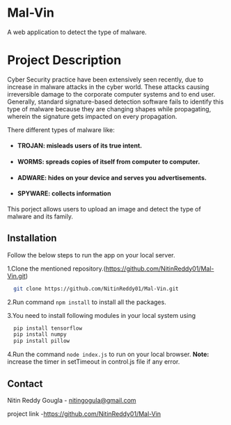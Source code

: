 
# Mal-Vin 
A web application to detect the type of malware.

# Project Description
Cyber Security practice have been extensively seen recently, due to increase in malware attacks 
in the cyber world. These attacks causing irreversible damage to the corporate computer systems 
and to end user. Generally, standard signature-based detection software fails to identify this type 
of malware because they are changing shapes while propagating, wherein the signature gets 
impacted on every propagation.

There different types of malware like:

- #### TROJAN: misleads users of its true intent.
- #### WORMS: spreads copies of itself from computer to computer.
- #### ADWARE: hides on your device and serves you advertisements.
- #### SPYWARE: collects information 

This porject allows users to upload an image and detect the type of malware and its family.
    

## Installation

Follow the below steps to run the app on your local server.

1.Clone the mentioned repository.(https://github.com/NitinReddy01/Mal-Vin.git) 
```bash
  git clone https://github.com/NitinReddy01/Mal-Vin.git
```
2.Run command `npm install` to install all the packages.

3.You need to install following modules in your local system using
```bash
  pip install tensorflow
  pip install numpy
  pip install pillow
```
4.Run the command `node index.js` to run on your local browser.
**Note:** increase the timer in setTimeout in control.js file if any error. 

    
## Contact

Nitin Reddy Gougla - nitingogula@gmail.com

project link -https://github.com/NitinReddy01/Mal-Vin 

